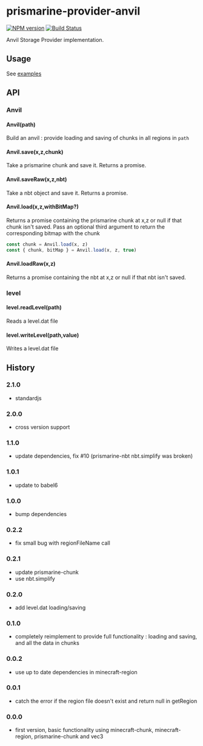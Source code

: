 # prismarine-provider-anvil
[![NPM version](https://img.shields.io/npm/v/prismarine-provider-anvil.svg)](http://npmjs.com/package/prismarine-provider-anvil)
[![Build Status](https://circleci.com/gh/PrismarineJS/prismarine-provider-anvil/tree/master.svg?style=shield)](https://circleci.com/gh/PrismarineJS/prismarine-provider-anvil/tree/master)

Anvil Storage Provider implementation.

## Usage

See [examples](examples)

## API

### Anvil

#### Anvil(path)
Build an anvil : provide loading and saving of chunks in all regions in `path`

#### Anvil.save(x,z,chunk)

Take a prismarine chunk and save it. Returns a promise.

#### Anvil.saveRaw(x,z,nbt)

Take a nbt object and save it. Returns a promise.

#### Anvil.load(x,z,withBitMap?)

Returns a promise containing the prismarine chunk at x,z or null if that chunk isn't saved.
Pass an optional third argument to return the corresponding bitmap with the chunk
```js
const chunk = Anvil.load(x, z)
const { chunk, bitMap } = Anvil.load(x, z, true)
```

#### Anvil.loadRaw(x,z)

Returns a promise containing the nbt at x,z or null if that nbt isn't saved.

### level

#### level.readLevel(path)

Reads a level.dat file

#### level.writeLevel(path,value)

Writes a level.dat file

## History

### 2.1.0

* standardjs

### 2.0.0

* cross version support

### 1.1.0

* update dependencies, fix #10 (prismarine-nbt nbt.simplify was broken)

### 1.0.1

* update to babel6

### 1.0.0

* bump dependencies

### 0.2.2

* fix small bug with regionFileName call

### 0.2.1

* update prismarine-chunk
* use nbt.simplify

### 0.2.0

* add level.dat loading/saving

### 0.1.0

* completely reimplement to provide full functionality :  loading and saving, and all the data in chunks

### 0.0.2

* use up to date dependencies in minecraft-region

### 0.0.1

* catch the error if the region file doesn't exist and return null in getRegion

### 0.0.0

* first version, basic functionality using minecraft-chunk, minecraft-region, prismarine-chunk and vec3